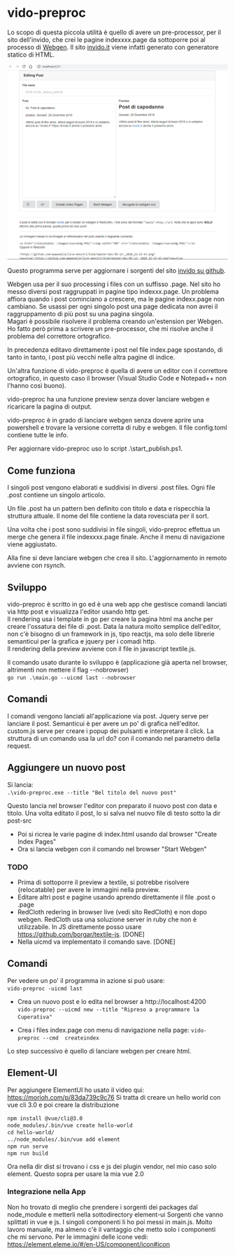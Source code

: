 # vido-preproc
Lo scopo di questa piccola utilità è quello di avere un pre-processor,
per il sito dell'invido, che crei le pagine indexxxx.page da sottoporre poi al
processo di [Webgen](https://github.com/gettalong/webgen). Il sito [invido.it](https://invido.it) viene infatti
generato con generatore statico di HTML.  

![alt text](https://github.com/aaaasmile/vido-preproc/blob/master/doc/12-12-_2020_18-51-18.png?raw=true)

Questo programma serve per aggiornare i sorgenti del sito [invido su github](https://github.com/aaaasmile/InvidositeHtmlgit).

Webgen usa per il suo processing i files con un suffisso .page.
Nel sito ho messo diversi post raggruppati in pagine tipo indexxx.page. Un problema affiora quando
i post cominciano a crescere, ma le pagine indexx.page non cambiano.
Se usassi per ogni singolo post una page dedicata non avrei il raggruppamento di più post su una 
pagina singola.  
Magari è possibile risolvere il problema creando un'estension per Webgen.
Ho fatto però prima a scrivere un pre-processor, che mi risolve anche il problema del
correttore ortografico.
 
In precedenza editavo direttamente i post
nel file index.page spostando, di tanto in tanto, i post più vecchi nelle 
altra pagine di indice.

Un'altra funzione di vido-preproc è quella di avere un editor con il correttore ortografico,
in questo caso il browser (Visual Studio Code e Notepad++ non l'hanno così buono).

vido-preproc ha una funzione preview senza dover lanciare webgen e ricaricare la pagina di output.

vido-preproc è in grado di lanciare webgen senza dovere aprire una powershell e trovare
la versione corretta di ruby e webgen. Il file config.toml contiene tutte le info.

Per aggiornare vido-preproc uso lo script .\start_publish.ps1.

## Come funziona

I singoli post vengono elaborati e suddivisi in diversi .post files.
Ogni file .post contiene un singolo articolo.

Un file .post ha un pattern ben definito con titolo e data
e rispecchia la struttura attuale. Il nome del file contiene la data rovesciata 
per il sort.

Una volta che i post sono suddivisi in file singoli, vido-preproc effettua
un merge che genera il file indexxxx.page finale. Anche il menu di navigazione viene aggiustato.

Alla fine si deve lanciare webgen che crea il sito. L'aggiornamento in remoto avviene con rsynch.

## Sviluppo
vido-preproc è scritto in go ed è una web app che gestisce comandi lanciati via http post e 
visualizza l'editor usando http get.  
Il rendering usa i template in go per creare
la pagina html ma anche per creare l'ossatura dei file di .post. 
Data la natura molto semplice dell'editor, non c'è bisogno di un framework in js, tipo reactjs,
ma solo delle librerie semanticui per la grafica e jquery per i comadi http.  
Il rendering della preview avviene con il file in javascript textile.js.

Il comando usato durante lo sviluppo è (applicazione già aperta nel browser, altrimenti non mettere il flag --nobrowser)  
```go run .\main.go --uicmd last --nobrowser ```

## Comandi
I comandi vengono lanciati all'applicazione via post. Jquery serve per lanciare il post.
Semanticui è per avere un po' di grafica nell'editor.
custom.js serve per creare i popup dei pulsanti e interpretare il click.
La struttura di un comando usa la url do? con il comando nel parametro della request.

## Aggiungere un nuovo post
Si lancia:  
```.\vido-preproc.exe --title "Bel titolo del nuovo post" ```

Questo lancia nel browser l'editor con preparato il nuovo post con data e titolo.
Una volta editato il post, lo si salva nel nuovo file di testo sotto la dir post-src
- Poi si ricrea le varie pagine di index.html usando dal browser "Create Index  Pages"
- Ora si lancia webgen con il comando nel browser "Start Webgen"


### TODO 
- Prima di sottoporre il preview a textile, si potrebbe risolvere {relocatable} per avere le immagini
nella preview.
- Editare altri post e pagine usando aprendo direttamente il file .post o .page
- RedCloth redering in browser live (vedi sito RedCloth) e non dopo webgen.
RedCloth usa una soluzione server in ruby che non è utilizzabile. In JS direttamente 
posso usare https://github.com/borgar/textile-js. [DONE]
- Nella uicmd va implementato il comando save. [DONE]

## Comandi
Per vedere un po' il programma in azione si può usare:  
```vido-preproc -uicmd last```

- Crea un nuovo post e lo edita nel browser a http://localhost:4200   
```vido-preproc --uicmd new --title "Ripreso a programmare la Cuperativa"```

- Crea i files index.page con menu di navigazione nella page:
```vido-preproc --cmd  createindex```

Lo step successivo è quello di lanciare webgen per creare html.


## Element-UI
Per aggiungere ElementUI ho usato il video qui: https://morioh.com/p/83da739c9c76
Si tratta di creare un hello world con vue cli 3.0 e poi creare la distribuzione

    npm install @vue/cli@3.0
    node_modules/.bin/vue create hello-world
    cd hello-world/
    ../node_modules/.bin/vue add element
    npm run serve
    npm run build
Ora nella dir dist si trovano i css e js dei plugin vendor, nel mio caso solo element.
Questo sopra per usare la mia vue 2.0

### Integrazione nella App
Non ho trovato di meglio che prendere i sorgenti dei packages dal node_module e metterli nella sottodirectory element-ui
Sorgenti che vanno splittati in vue e js.
I singoli componenti li ho poi messi in main.js. Molto lavoro manuale, ma almeno c'è il vantaggio che metto solo i componenti che 
mi servono.
Per le immagini delle icone vedi: https://element.eleme.io/#/en-US/component/icon#icon
